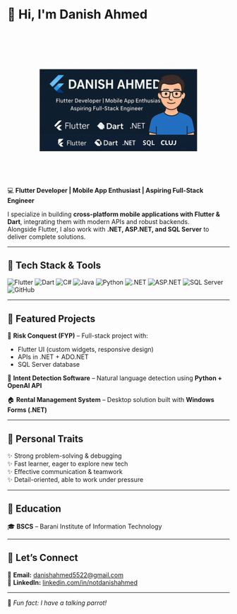 # 👋 Hi, I'm Danish Ahmed  

![Banner](banner.png)  

💻 **Flutter Developer | Mobile App Enthusiast | Aspiring Full-Stack Engineer**  

I specialize in building **cross-platform mobile applications with Flutter & Dart**, integrating them with modern APIs and robust backends.  
Alongside Flutter, I also work with **.NET, ASP.NET, and SQL Server** to deliver complete solutions.  

---

## 🔹 Tech Stack & Tools
![Flutter](https://img.shields.io/badge/Flutter-02569B?logo=flutter&logoColor=white)
![Dart](https://img.shields.io/badge/Dart-0175C2?logo=dart&logoColor=white)
![C#](https://img.shields.io/badge/C%23-239120?logo=c-sharp&logoColor=white)
![Java](https://img.shields.io/badge/Java-007396?logo=java&logoColor=white)
![Python](https://img.shields.io/badge/Python-3776AB?logo=python&logoColor=white)
![.NET](https://img.shields.io/badge/.NET-512BD4?logo=dotnet&logoColor=white)
![ASP.NET](https://img.shields.io/badge/ASP.NET_Core-512BD4?logo=dotnet&logoColor=white)
![SQL Server](https://img.shields.io/badge/SQL_Server-CC2927?logo=microsoftsqlserver&logoColor=white)
![GitHub](https://img.shields.io/badge/GitHub-181717?logo=github&logoColor=white)

---

## 🔹 Featured Projects
📱 **Risk Conquest (FYP)** – Full-stack project with:  
   - Flutter UI (custom widgets, responsive design)  
   - APIs in .NET + ADO.NET  
   - SQL Server database  

🤖 **Intent Detection Software** – Natural language detection using **Python + OpenAI API**  

🏠 **Rental Management System** – Desktop solution built with **Windows Forms (.NET)**  

---

## 🔹 Personal Traits
✨ Strong problem-solving & debugging  
✨ Fast learner, eager to explore new tech  
✨ Effective communication & teamwork  
✨ Detail-oriented, able to work under pressure  

---

## 🔹 Education
🎓 **BSCS** – Barani Institute of Information Technology  

---

## 🔹 Let’s Connect
📧 **Email:** [danishahmed5522@gmail.com](mailto:danishahmed5522@gmail.com)  
🔗 **LinkedIn:** [linkedin.com/in/notdanishahmed](https://www.linkedin.com/in/notdanishahmed)  

---

🦜 *Fun fact: I have a talking parrot!*  
